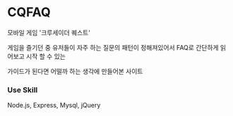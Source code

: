 # CQFAQ
모바일 게임 '크루세이더 퀘스트'

게임을 즐기던 중 유저들이 자주 하는 질문의 패턴이 정해져있어서 FAQ로 간단하게 읽어보고 시작 할 수 있는

가이드가 된다면 어떨까 하는 생각에 만들어본 사이트


### Use Skill
Node.js, Express, Mysql, jQuery

